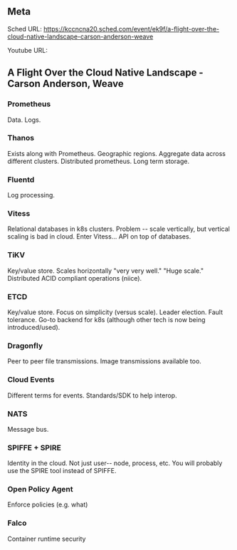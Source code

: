 ## Meta
Sched URL: https://kccncna20.sched.com/event/ek9f/a-flight-over-the-cloud-native-landscape-carson-anderson-weave

Youtube URL:

## A Flight Over the Cloud Native Landscape - Carson Anderson, Weave

### Prometheus
Data. Logs.

### Thanos
Exists along with Prometheus. Geographic regions. Aggregate data across different clusters. Distributed prometheus. Long term storage.

### Fluentd
Log processing.

### Vitess
Relational databases in k8s clusters. Problem -- scale vertically, but vertical scaling is bad in cloud. Enter Vitess... API on top of databases.

### TiKV
Key/value store. Scales horizontally "very very well." "Huge scale." Distributed ACID compliant operations (niice).

### ETCD
Key/value store. Focus on simplicity (versus scale). Leader election. Fault tolerance. Go-to backend for k8s (although other tech is now being introduced/used).

### Dragonfly
Peer to peer file transmissions. Image transmissions available too.

### Cloud Events
Different terms for events. Standards/SDK to help interop.

### NATS
Message bus.

### SPIFFE + SPIRE
Identity in the cloud. Not just user-- node, process, etc. You will probably use the SPIRE tool instead of SPIFFE.

### Open Policy Agent
Enforce policies (e.g. what)

### Falco
Container runtime security
